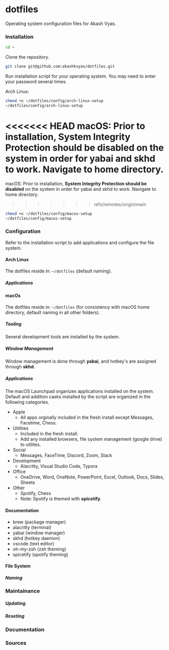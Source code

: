 # dotfiles

Operating system configuration files for Akash Vyas.

### Installation

```bash
cd ~
```

Clone the repository.

```bash
git clone git@github.com:akashkvyas/dotfiles.git
```

Run installation script for your operating system. You may need to enter your password several times.

Arch Linux:

```bash
chmod +x ~/dotfiles/config/arch-linux-setup
~/dotfiles/config/arch-linux-setup
```

<<<<<<< HEAD
macOS:
Prior to installation, **System Integrity Protection should be disabled** on the system in order for yabai and skhd to work. Navigate to home directory.
=======
macOS: Prior to installation, **System Integrity Protection should be disabled** on the system in order for yabai and skhd to work. Navigate to home directory.
>>>>>>> refs/remotes/origin/main

```bash
chmod +x ~/dotfiles/config/macos-setup
~/dotfiles/config/macos-setup
```

### Configuration

Refer to the installation script to add applications and configure the file system.

#### Arch Linux

The dotfiles reside in: `~/dotfiles` (default naming).

##### Applications

#### macOs

The dotfiles reside in: `~/Dotfiles` (for consistency with macOS home directory, default naming in all other folders).

##### Tooling

Several development tools are installed by the system.

##### Window Management

Window management is done through **yabai**, and hotkey's are assigned through **skhd**.

##### Applications

The macOS Launchpad organizes applications installed on the system. Default and addition casks installed by the script are organized in the following categories.

- Apple
  - All apps orginally included in the fresh install except Messages, Facetime, Chess.
- Utilities
  - Included in the fresh install.
  - Add any installed browsers, file system management (google drive) to utilites.
- Social
  - Messages, FaceTime, Discord, Zoom, Slack
- Development
  - Alacritty, Visual Studio Code, Typora
- Office
  - OneDrive, Word, OneNote, PowerPoint, Excel, Outlook, Docs, Slides, Sheets
- Other
  - Spotify, Chess
  - Note: Spotify is themed with **spicetify**.

#### Documentation

- brew (package manager)
- alacritty (terminal)
- yabai (window manager)
- skhd (hotkey daemon)
- vscode (text editor)
- oh-my-zsh (zsh theming)
- spicetify (spotify theming)

#### File System

##### Naming

### Maintainance

##### Updating

##### Reseting

### Documentation

### Sources
